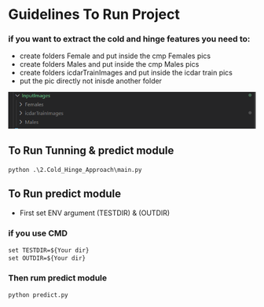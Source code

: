 # Guidelines To Run Project

### if you want to extract the cold and hinge features you need to:

- create folders Female and put inside the cmp Females pics
- create folders Males and put inside the cmp Males pics
- create folders icdarTrainImages and put inside the icdar train pics
- put the pic directly not inisde another folder

![dirtree](screenshots/1.PNG)

## To Run Tunning & predict module

```
python .\2.Cold_Hinge_Approach\main.py
```

## To Run predict module

- First set ENV argument (TESTDIR) & (OUTDIR)

### if you use CMD

```
set TESTDIR=${Your dir}
set OUTDIR=${Your dir}
```

### Then rum predict module

```
python predict.py
```

